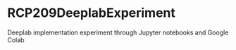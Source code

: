 # RCP209DeeplabExperiment
Deeplab implementation experiment through Jupyter notebooks and Google Colab
